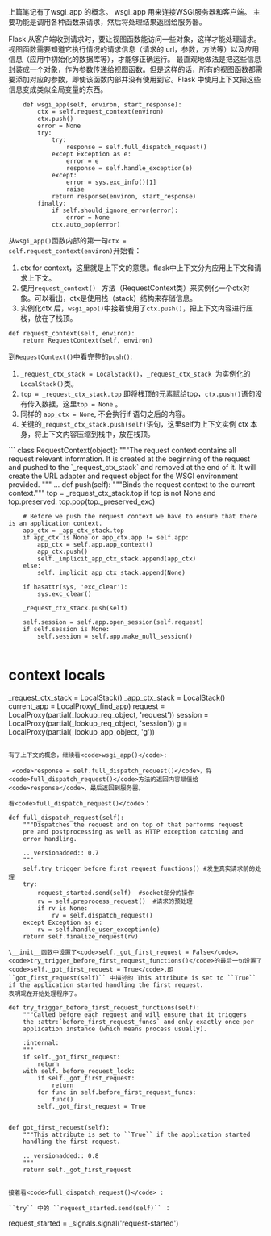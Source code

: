 上篇笔记有了wsgi_app 的概念。
wsgi_app 用来连接WSGI服务器和客户端。
主要功能是调用各种函数来请求，然后将处理结果返回给服务器。

Flask 从客户端收到请求时，要让视图函数能访问一些对象，这样才能处理请求。视图函数需要知道它执行情况的请求信息（请求的 url，参数，方法等）以及应用信息（应用中初始化的数据库等），才能够正确运行。
最直观地做法是把这些信息封装成一个对象，作为参数传递给视图函数。但是这样的话，所有的视图函数都需要添加对应的参数，即使该函数内部并没有使用到它。Flask 中使用上下文把这些信息变成类似全局变量的东西。

```
    def wsgi_app(self, environ, start_response):
        ctx = self.request_context(environ)
        ctx.push()
        error = None
        try:
            try:
                response = self.full_dispatch_request()
            except Exception as e:
                error = e
                response = self.handle_exception(e)
            except:
                error = sys.exc_info()[1]
                raise
            return response(environ, start_response)
        finally:
            if self.should_ignore_error(error):
                error = None
            ctx.auto_pop(error)
```


从<code>wsgi_app()</code>函数内部的第一句<code>ctx = self.request_context(environ)</code>开始看：
<ol><li>ctx for context，这里就是上下文的意思。flask中上下文分为应用上下文和请求上下文。</li>
<li>使用<code>request_context() </code> 方法（RequestContext类）来实例化一个ctx对象。可以看出，ctx是使用栈（stack）结构来存储信息。</li>
<li>实例化ctx 后，<code>wsgi_app()</code>中接着使用了<code>ctx.push()</code>，把上下文内容进行压栈，放在了栈顶。</li>
</ol>

```
def request_context(self, environ):
	return RequestContext(self, environ)
```

到<code>RequestContext()</code>中看完整的<code>push()</code>:
<ol>
<li><code>_request_ctx_stack = LocalStack()</code>，<code>_request_ctx_stack </code>为实例化的<code>LocalStack()</code>类。</li>
<li><code>top = _request_ctx_stack.top</code> 即将栈顶的元素赋给top，<code>ctx.push()</code>语句没有传入数据，这里<code>top = None</code> 。 </li>
<li>同样的 <code>app_ctx = None</code>, 不会执行if 语句之后的内容。</li>
<li>关键的<code>_request_ctx_stack.push(self)</code>语句，这里self为上下文实例 ctx 本身，将上下文内容压缩到栈中，放在栈顶。</li>
</ol>
```
class RequestContext(object):
    """The request context contains all request relevant information.  It is
    created at the beginning of the request and pushed to the
    `_request_ctx_stack` and removed at the end of it.  It will create the
    URL adapter and request object for the WSGI environment provided.
    """
    ...
    def push(self):
        """Binds the request context to the current context."""
        top = _request_ctx_stack.top
        if top is not None and top.preserved:
            top.pop(top._preserved_exc)

        # Before we push the request context we have to ensure that there is an application context.
        app_ctx = _app_ctx_stack.top
        if app_ctx is None or app_ctx.app != self.app:
            app_ctx = self.app.app_context()
            app_ctx.push()
            self._implicit_app_ctx_stack.append(app_ctx)
        else:
            self._implicit_app_ctx_stack.append(None)

        if hasattr(sys, 'exc_clear'):
            sys.exc_clear()

        _request_ctx_stack.push(self)

        self.session = self.app.open_session(self.request)
        if self.session is None:
            self.session = self.app.make_null_session()
```

```
# context locals
_request_ctx_stack = LocalStack()
_app_ctx_stack = LocalStack()
current_app = LocalProxy(_find_app)
request = LocalProxy(partial(_lookup_req_object, 'request'))
session = LocalProxy(partial(_lookup_req_object, 'session'))
g = LocalProxy(partial(_lookup_app_object, 'g'))
```

有了上下文的概念，继续看<code>wsgi_app()</code>:

 <code>response = self.full_dispatch_request()</code>，将<code>full_dispatch_request()</code>方法的返回内容赋值给<code>response</code>，最后返回到服务器。

看<code>full_dispatch_request()</code>：

```
    def full_dispatch_request(self):
        """Dispatches the request and on top of that performs request
        pre and postprocessing as well as HTTP exception catching and
        error handling.

        .. versionadded:: 0.7
        """
        self.try_trigger_before_first_request_functions() #发生真实请求前的处理
        try:
            request_started.send(self)  #socket部分的操作
            rv = self.preprocess_request()  #请求的预处理
            if rv is None:
                rv = self.dispatch_request()
        except Exception as e:
            rv = self.handle_user_exception(e)
        return self.finalize_request(rv)
```
\__init__函数中设置了<code>self._got_first_request = False</code>，<code>try_trigger_before_first_request_functions()</code>的最后一句设置了<code>self._got_first_request = True</code>,即``got_first_request(self)`` 中描述的 This attribute is set to ``True`` if the application started handling the first request.
表明现在开始处理程序了。
```
    def try_trigger_before_first_request_functions(self):
        """Called before each request and will ensure that it triggers
        the :attr:`before_first_request_funcs` and only exactly once per
        application instance (which means process usually).

        :internal:
        """
        if self._got_first_request:
            return
        with self._before_request_lock:
            if self._got_first_request:
                return
            for func in self.before_first_request_funcs:
                func()
            self._got_first_request = True
```

```
    def got_first_request(self):
        """This attribute is set to ``True`` if the application started
        handling the first request.

        .. versionadded:: 0.8
        """
        return self._got_first_request
```

接着看<code>full_dispatch_request()</code> :

``try`` 中的 ``request_started.send(self)`` ：

```
request_started = _signals.signal('request-started')
```
